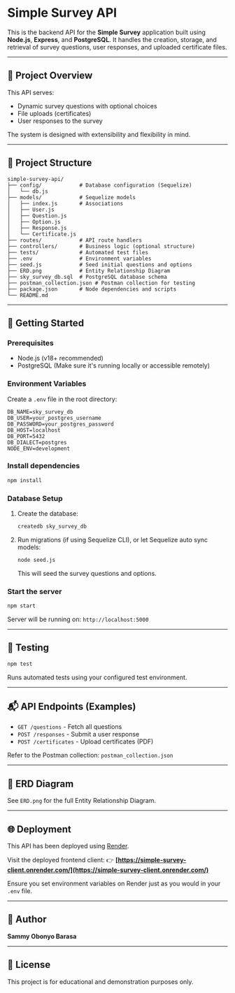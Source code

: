 # Simple Survey API

This is the backend API for the **Simple Survey** application built using **Node.js**, **Express**, and **PostgreSQL**. It handles the creation, storage, and retrieval of survey questions, user responses, and uploaded certificate files.

---

## 🧠 Project Overview

This API serves:
- Dynamic survey questions with optional choices
- File uploads (certificates)
- User responses to the survey

The system is designed with extensibility and flexibility in mind.

---

## 📁 Project Structure

```
simple-survey-api/
├── config/            # Database configuration (Sequelize)
│   └── db.js
├── models/            # Sequelize models
│   ├── index.js       # Associations
│   ├── User.js
│   ├── Question.js
│   ├── Option.js
│   ├── Response.js
│   └── Certificate.js
├── routes/            # API route handlers
├── controllers/       # Business logic (optional structure)
├── tests/             # Automated test files
├── .env               # Environment variables
├── seed.js            # Seed initial questions and options
├── ERD.png            # Entity Relationship Diagram
├── sky_survey_db.sql  # PostgreSQL database schema
├── postman_collection.json # Postman collection for testing
├── package.json       # Node dependencies and scripts
└── README.md
```

---

## 🚀 Getting Started

### Prerequisites
- Node.js (v18+ recommended)
- PostgreSQL (Make sure it's running locally or accessible remotely)

### Environment Variables
Create a `.env` file in the root directory:

```env
DB_NAME=sky_survey_db
DB_USER=your_postgres_username
DB_PASSWORD=your_postgres_password
DB_HOST=localhost
DB_PORT=5432
DB_DIALECT=postgres
NODE_ENV=development
```

### Install dependencies
```bash
npm install
```

### Database Setup
1. Create the database:
   ```bash
   createdb sky_survey_db
   ```

2. Run migrations (if using Sequelize CLI), or let Sequelize auto sync models:
   ```bash
   node seed.js
   ```
   This will seed the survey questions and options.

### Start the server
```bash
npm start
```

Server will be running on: `http://localhost:5000`

---

## 🧪 Testing
```bash
npm test
```
Runs automated tests using your configured test environment.

---

## 📬 API Endpoints (Examples)
- `GET /questions` - Fetch all questions
- `POST /responses` - Submit a user response
- `POST /certificates` - Upload certificates (PDF)

Refer to the Postman collection: `postman_collection.json`

---

## 🧩 ERD Diagram
See `ERD.png` for the full Entity Relationship Diagram.

---

## 🌐 Deployment

This API has been deployed using [Render](https://render.com/).

Visit the deployed frontend client:
👉 **[https://simple-survey-client.onrender.com/](https://simple-survey-client.onrender.com/)**

Ensure you set environment variables on Render just as you would in your `.env` file.

---

## 👤 Author
**Sammy Obonyo Barasa**

---

## 📝 License
This project is for educational and demonstration purposes only.

